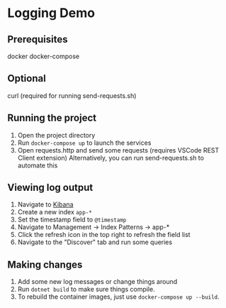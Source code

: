 # Logging Demo

## Prerequisites
docker
docker-compose

## Optional
curl (required for running send-requests.sh)

## Running the project
1. Open the project directory
2. Run `docker-compose up` to launch the services
3. Open requests.http and send some requests (requires VSCode REST Client extension)
   Alternatively, you can run send-requests.sh to automate this

## Viewing log output
1. Navigate to [Kibana](http://localhost:5601/app/discover)
2. Create a new index `app-*`
3. Set the timestamp field to `@timestamp`
4. Navigate to Management -> Index Patterns -> app-*
5. Click the refresh icon in the top right to refresh the field list
6. Navigate to the "Discover" tab and run some queries

## Making changes
1. Add some new log messages or change things around
2. Run `dotnet build` to make sure things compile.
3. To rebuild the container images, just use `docker-compose up --build`.
